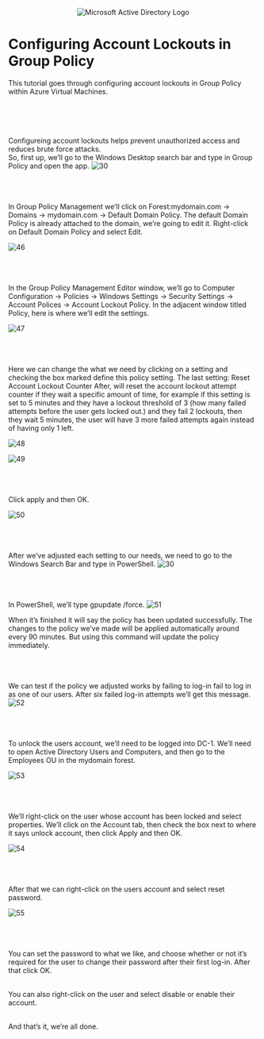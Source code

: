 <p align="center">
<img src="https://i.imgur.com/pU5A58S.png" alt="Microsoft Active Directory Logo"/>
</p>

<h1>Configuring Account Lockouts in Group Policy</h1>
This tutorial goes through configuring account lockouts in Group Policy within Azure Virtual Machines.<br /><br><br><br><br>


Configureing account lockouts helps prevent unauthorized access and reduces brute force attacks.<br> 
So, first up, we’ll go to the Windows Desktop search bar and type in Group Policy and open the app.
![30](https://github.com/user-attachments/assets/cee79cfa-ea3b-4f67-b255-afa86be487ce)<br><br><br><br>





In Group Policy Management we’ll click on Forest:mydomain.com -> Domains -> mydomain.com -> Default Domain Policy.
The default Domain Policy is already attached to the domain, we’re going to edit it.
Right-click on Default Domain Policy and select Edit.

![46](https://github.com/user-attachments/assets/01c7237e-f5d5-4869-ade3-cfeb247def29)<br><br><br><br>




In the Group Policy Management Editor window, we’ll go to Computer Configuration -> Policies -> Windows Settings -> Security Settings -> Account Polices -> Account Lockout Policy.
In the adjacent window titled Policy, here is where we’ll edit the settings. 

![47](https://github.com/user-attachments/assets/7c386727-a4b0-4f6f-b531-f328a506b248)<br><br><br><br>




Here we can change the what we need by clicking on a setting and checking the box marked define this policy setting. 
The last setting: Reset Account Lockout Counter After, will reset the account lockout attempt counter if they wait a specific amount of time, for example if this setting is set to 5 minutes and they have a lockout threshold of 3 (how many failed attempts before the user gets locked out.) and they fail 2 lockouts, then they wait 5 minutes, the user will have 3 more failed attempts again instead of having only 1 left.<br>

![48](https://github.com/user-attachments/assets/389cd282-22ec-42e4-b40a-397ba0996c86)

![49](https://github.com/user-attachments/assets/931bc540-ffdc-4504-b592-6b481838e687)<br><br><br><br>



Click apply and then OK.

![50](https://github.com/user-attachments/assets/5f4e3f52-d8c2-4fea-b772-d8ed13f4ea42)<br><br><br><br>



After we’ve adjusted each setting to our needs, we need to go to the Windows Search Bar and type in PowerShell.
![30](https://github.com/user-attachments/assets/da937aed-35a6-4187-b1a0-2be54df6def6)<br><br><br><br>



In PowerShell, we’ll type gpupdate /force.
![51](https://github.com/user-attachments/assets/a937b0a1-b8cc-484a-91f9-1d49fa34e368)<br>


When it’s finished it will say the policy has been updated successfully.
The changes to the policy we’ve made will be applied automatically around every 90 minutes. But using this command will update the policy immediately.
<br><br><br><br>

We can test if the policy we adjusted works by failing to log-in fail to log in as one of our users.
After six failed log-in attempts we’ll get this message.<br>
![52](https://github.com/user-attachments/assets/b37b8385-3da4-4195-8aec-b4d037657888)<br><br><br><br>



To unlock the users account, we’ll need to be logged into DC-1. We’ll need to open Active Directory Users and Computers, and then go to the Employees OU in the mydomain forest.

![53](https://github.com/user-attachments/assets/3a191a56-ea21-4f59-9b84-378a66f5b554)<br><br><br><br>




We’ll right-click on the user whose account has been locked and select properties. We’ll click on the Account tab, then check the box next to where it says unlock account, then click Apply and then OK.

![54](https://github.com/user-attachments/assets/ad81a4aa-f5b1-4b3e-95d7-48e290c91481)<br><br><br><br>




After that we can right-click on the users account and select reset password.

![55](https://github.com/user-attachments/assets/4bf5df08-baf1-4e8b-9a0e-4ea1c300fe0c)<br><br><br><br>




You can set the password to what we like, and choose whether or not it’s required for the user to change their password after their first log-in. 
After that click OK.<br><br>

You can also right-click on the user and select disable or enable their account.<br><br>

And that’s it, we’re all done.

